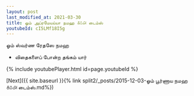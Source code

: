 ```yaml
---
layout: post
last_modified_at: 2021-03-30
title: ஓம் அப்ரமேயய்யா நமஹ ௧௦௮ டைம்ஸ்
youtubeId: cI5LMf18I5g
---
```

 
 
 ஓம் ஸ்வர்ண ரேதஸே நமஹ  
 
 -  விதைகளைப் போன்ற தங்கம் யார் 
 
  
 
  
 
 
 
 
 
 


{% include youtubePlayer.html id=page.youtubeId %}
 
[Next]({{ site.baseurl }}{% link  split2/_posts/2015-12-03-ஓம் பூர்ணாய நமஹ ௧௦௮ டைம்ஸ்.md%})
 
